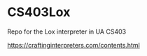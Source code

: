 # CS403Lox
Repo for the Lox interpreter in UA CS403

https://craftinginterpreters.com/contents.html
